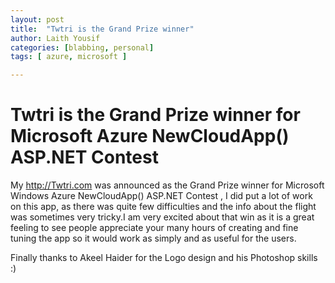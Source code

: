 ```yaml
---
layout: post
title:  "Twtri is the Grand Prize winner"
author: Laith Yousif
categories: [blabbing, personal]
tags: [ azure, microsoft ]

---
```


# Twtri is the Grand Prize winner for Microsoft Azure NewCloudApp() ASP.NET Contest #


My http://Twtri.com  was announced as the Grand Prize winner for Microsoft Windows Azure NewCloudApp() ASP.NET Contest , I did put a lot of work on this app, as there was quite few difficulties and the info about the flight was sometimes very tricky.I am very excited about that win as it is a great feeling to see people appreciate your many hours of creating and fine tuning the app so it would work as simply and as useful for the users.

Finally thanks to Akeel Haider for the Logo design and his Photoshop skills :)
